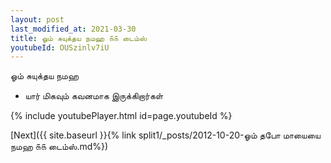 ```yaml
---
layout: post
last_modified_at: 2021-03-30
title: ஓம் சுயுக்தய நமஹ ௧௧ டைம்ஸ்
youtubeId: OUSzinlv7iU
---
```

 
 
 ஓம் சுயுக்தய நமஹ  
 
 -  யார் மிகவும் கவனமாக இருக்கிறார்கள் 
 
  
 
  
 
 
 
 
 
 


{% include youtubePlayer.html id=page.youtubeId %}
 
[Next]({{ site.baseurl }}{% link  split1/_posts/2012-10-20-ஓம் தபோ மாயையை நமஹ ௧௧ டைம்ஸ்.md%})
 
